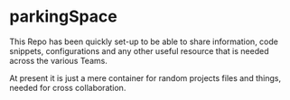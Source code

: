 # parkingSpace

This Repo has been quickly set-up to be able to share information, code snippets, configurations and any other useful resource that is needed across the various Teams.


At present it is just a mere container for random projects files and things, needed for cross collaboration.

